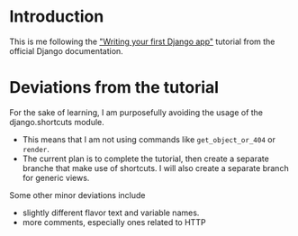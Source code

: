 # Introduction

This is me following the ["Writing your first Django app"](https://docs.djangoproject.com/en/2.2/intro/) tutorial from the official Django documentation.

# Deviations from the tutorial

For the sake of learning, I am purposefully avoiding the usage of the django.shortcuts module.

- This means that I am not using commands like `get_object_or_404` or `render`.
- The current plan is to complete the tutorial, then create a separate branche that make use of shortcuts. 
I will also create a separate branch for generic views.

Some other minor deviations include

- slightly different flavor text and variable names.
- more comments, especially ones related to HTTP
